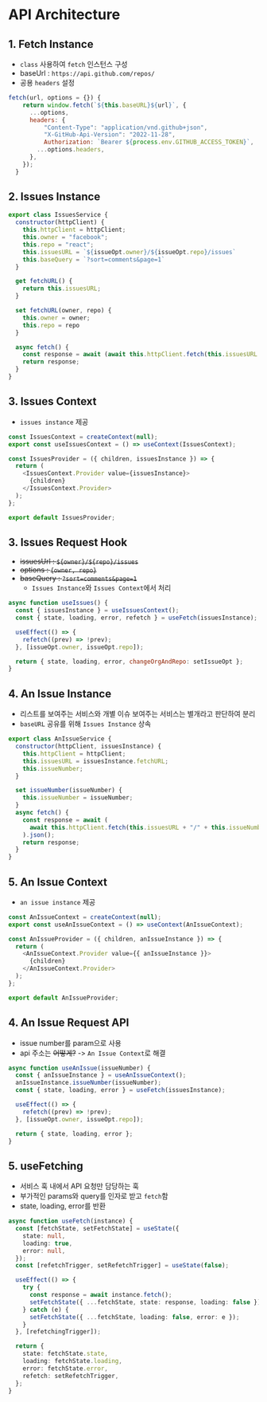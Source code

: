 # API Architecture

## 1. Fetch Instance

- `class` 사용하여 `fetch` 인스턴스 구성
- baseUrl : `https://api.github.com/repos/`
- 공용 `headers` 설정

```js
fetch(url, options = {}) {
    return window.fetch(`${this.baseURL}${url}`, {
      ...options,
      headers: {
          "Content-Type": "application/vnd.github+json",
          "X-GitHub-Api-Version": "2022-11-28",
          Authorization: `Bearer ${process.env.GITHUB_ACCESS_TOKEN}`,
        ...options.headers,
      },
    });
  }
```

## 2. Issues Instance

```js
export class IssuesService {
  constructor(httpClient) {
    this.httpClient = httpClient;
    this.owner = "facebook";
    this.repo = "react";
    this.issuesURL = `${issueOpt.owner}/${issueOpt.repo}/issues`
    this.baseQuery = `?sort=comments&page=1`
  }

  get fetchURL() {
    return this.issuesURL;
  }

  set fetchURL(owner, repo) {
    this.owner = owner;
    this.repo = repo
  }

  async fetch() {
    const response = await (await this.httpClient.fetch(this.issuesURL + this.baseQuery)).json();
    return response;
  }
}
```

## 3. Issues Context

- `issues instance` 제공

```js
const IssuesContext = createContext(null);
export const useIssuesContext = () => useContext(IssuesContext);

const IssuesProvider = ({ children, issuesInstance }) => {
  return (
    <IssuesContext.Provider value={issuesInstance}>
      {children}
    </IssuesContext.Provider>
  );
};

export default IssuesProvider;
```

## 3. Issues Request Hook

- ~~issuesUrl : `${owner}/${repo}/issues`~~
- ~~options : `{owner, repo}`~~
- ~~baseQuery : `?sort=comments&page=1`~~
  - `Issues Instance`와 `Issues Context`에서 처리

```js
async function useIssues() {
  const { issuesInstance } = useIssuesContext();
  const { state, loading, error, refetch } = useFetch(issuesInstance);

  useEffect(() => {
    refetch((prev) => !prev);
  }, [issueOpt.owner, issueOpt.repo]);

  return { state, loading, error, changeOrgAndRepo: setIssueOpt };
}
```

## 4. An Issue Instance

- 리스트를 보여주는 서비스와 개별 이슈 보여주는 서비스는 별개라고 판단하여 분리
- `baseURL` 공유를 위해 `Issues Instance` 상속

```js
export class AnIssueService {
  constructor(httpClient, issuesInstance) {
    this.httpClient = httpClient;
    this.issuesURL = issuesInstance.fetchURL;
    this.issueNumber;
  }

  set issueNumber(issueNumber) {
    this.issueNumber = issueNumber;
  }
  async fetch() {
    const response = await (
      await this.httpClient.fetch(this.issuesURL + "/" + this.issueNumber)
    ).json();
    return response;
  }
}
```

## 5. An Issue Context

- `an issue instance` 제공

```js
const AnIssueContext = createContext(null);
export const useAnIssueContext = () => useContext(AnIssueContext);

const AnIssueProvider = ({ children, anIssueInstance }) => {
  return (
    <AnIssueContext.Provider value={{ anIssueInstance }}>
      {children}
    </AnIssueContext.Provider>
  );
};

export default AnIssueProvider;
```

## 4. An Issue Request API

- issue number를 param으로 사용
- api 주소는 ~~어떻게?~~ -> `An Issue Context`로 해결

```js
async function useAnIssue(issueNumber) {
  const { anIssueInstance } = useAnIssueContext();
  anIssueInstance.issueNumber(issueNumber);
  const { state, loading, error } = useFetch(issuesInstance);

  useEffect(() => {
    refetch((prev) => !prev);
  }, [issueOpt.owner, issueOpt.repo]);

  return { state, loading, error };
}
```

## 5. useFetching

- 서비스 훅 내에서 API 요청만 담당하는 훅
- 부가적인 params와 query를 인자로 받고 `fetch`함
- state, loading, error를 반환

```ts
async function useFetch(instance) {
  const [fetchState, setFetchState] = useState({
    state: null,
    loading: true,
    error: null,
  });
  const [refetchTrigger, setRefetchTrigger] = useState(false);

  useEffect(() => {
    try {
      const response = await instance.fetch();
      setFetchState({ ...fetchState, state: response, loading: false });
    } catch (e) {
      setFetchState({ ...fetchState, loading: false, error: e });
    }
  }, [refetchingTrigger]);

  return {
    state: fetchState.state,
    loading: fetchState.loading,
    error: fetchState.error,
    refetch: setRefetchTrigger,
  };
}
```
